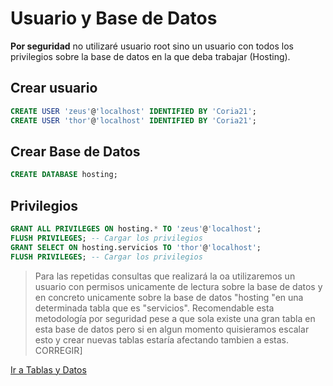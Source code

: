 # Usuario y Base de Datos
**Por seguridad** no utilizaré usuario root sino un usuario con todos los privilegios sobre la base de datos en la que deba trabajar (Hosting).

## Crear usuario

```SQL
CREATE USER 'zeus'@'localhost' IDENTIFIED BY 'Coria21';
CREATE USER 'thor'@'localhost' IDENTIFIED BY 'Coria21';
```

## Crear Base de Datos

```sql
CREATE DATABASE hosting;
```

## Privilegios

```SQL
GRANT ALL PRIVILEGES ON hosting.* TO 'zeus'@'localhost';
FLUSH PRIVILEGES; -- Cargar los privilegios
GRANT SELECT ON hosting.servicios TO 'thor'@'localhost';
FLUSH PRIVILEGES; -- Cargar los privilegios
```

> Para las repetidas consultas que realizará la oa utilizaremos un usuario con permisos unicamente de lectura sobre la base de datos y en concreto unicamente sobre la base de datos  "hosting "en una determinada tabla que es "servicios". Recomendable esta metodología por seguridad pese a que sola existe una gran tabla en esta base de datos pero si en algun momento quisieramos escalar esto y crear nuevas tablas estaría afectando tambien a estas. CORREGIR]

[Ir a Tablas y Datos](CrearBaseDatosYTablas.md)
